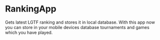 # RankingApp
Gets latest LGTF ranking and stores it in local database.
With this app now you can store in your mobile devices database tournaments and games which you have played.


